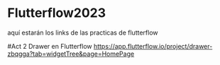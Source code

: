 # Flutterflow2023
aquí estarán los links de las practicas de flutterflow


#Act 2 Drawer en Flutterflow
https://app.flutterflow.io/project/drawer-zbqgga?tab=widgetTree&page=HomePage
